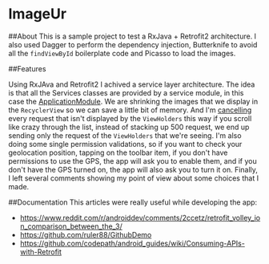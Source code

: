 # ImageUr

##About
This is a sample project to test a RxJava + Retrofit2 architecture. I also used Dagger to perform the dependency injection, Butterknife to avoid all the `findViewById` boilerplate code and Picasso to load the images.

##Features

Using RxJAva and Retrofit2 I achived a service layer architecture. The idea is that all the Services classes are provided by a service module, in this case the [ApplicationModule](https://github.com/4gus71n/ImageUr/blob/master/app/src/main/java/com/tradehelm/imageur/di/ApplicationModule.java). We are shrinking the images that we display in the `RecyclerView` so we can save a little bit of memory. And I'm [cancelling](https://github.com/4gus71n/ImageUr/blob/master/app/src/main/java/com/tradehelm/imageur/ui/viewholder/ImageUrViewHolder.java#L61) every request that isn't displayed by the `ViewHolders` this way if you scroll like crazy through the list, instead of stacking up 500 request, we end up sending only the request of the `ViewHolders` that we're seeing. I'm also doing some single permission validations, so if you want to check your geolocation position, tapping on the toolbar item, if you don't have permissions to use the GPS, the app will ask you to enable them, and if you don't have the GPS turned on, the app will also ask you to turn it on. Finally, I left several comments showing my point of view about some choices that I made.

##Documentation
  This articles were really useful while developing the app:
   * https://www.reddit.com/r/androiddev/comments/2ccetz/retrofit_volley_ion_comparison_between_the_3/
   * https://github.com/ruler88/GithubDemo
   * https://github.com/codepath/android_guides/wiki/Consuming-APIs-with-Retrofit
